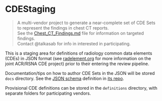 # CDEStaging

> A multi-vendor project to generate a near-complete set of CDE Sets to represent the findings in chest CT reports.<br/>
> See the [Chest_CT_Findings.md](Chest_CT_Findings.md) file for information on targeted findings.<br/>
> Contact @talkasab for info in interested in participating. 

This is a staging area for definitions of radiology common data elements (CDEs) in JSON format (see [radelement.org](https://www.radelement.org) for more information on the joint ACR/RSNA CDE project) prior to their entering the review pipeline.

Documentation/tips on how to author CDE Sets in the JSON will be stored `docs` directory. See the [JSON schema](blob/master/cde.schema.json) definition in [its repo](https://github.com/RSNA/ACR-RSNA-CDEs/).

Provisional CDE definitions can be stored in the `definitions` directory, with separate folders for participating vendors.
